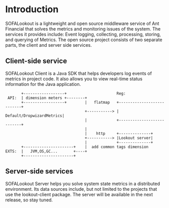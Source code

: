 # Introduction

SOFALookout is a lightweight and open source middleware service of Ant Financial that solves the metrics and monitoring issues of the system. The services it provides include: Event logging, collecting, processing, storing, and querying of Metrics. The open source project consists of two separate parts, the client and server side services.

## Client-side service

SOFALookout Client is a Java SDK that helps developers log events of metrics in project code. It also allows you to view real-time status information for the Java application.

```
       +------------------+                      Reg:
 API:  | dimension meters +--------+
       +------------------+        |   flatmap   +---------------------------+
                                   +-----------> |  Default/DropwizardMetrics|
                                   |             +---------------------------+
                                   |
                                   |    http     +--------------+
                                   +-----------> |Lookout server|
                                   |             +--------------+
       +----------------------+    |  add common tags dimension
EXTS:  |   JVM,OS,GC...       +----+
       +----------------------+

```

## Server-side services

SOFALookout Server helps you solve system state metrics in a distributed environment. Its data sources include, but not limited to the projects that use the lookout-client package. The server will be available in the next release, so stay tuned.